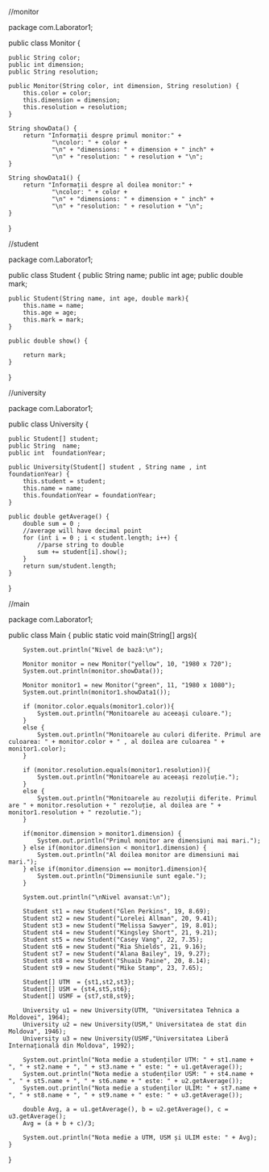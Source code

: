 //monitor

package com.Laborator1;

public class Monitor {

    public String color;
    public int dimension;
    public String resolution;

    public Monitor(String color, int dimension, String resolution) {
        this.color = color;
        this.dimension = dimension;
        this.resolution = resolution;
    }

    String showData() {
        return "Informații despre primul monitor:" +
                "\ncolor: " + color +
                "\n" + "dimensions: " + dimension + " inch" +
                "\n" + "resolution: " + resolution + "\n";
    }

    String showData1() {
        return "Informații despre al doilea monitor:" +
                "\ncolor: " + color +
                "\n" + "dimensions: " + dimension + " inch" +
                "\n" + "resolution: " + resolution + "\n";
    }
}

//student

package com.Laborator1;

public class Student {
    public String name;
    public int age;
    public double mark;

    public Student(String name, int age, double mark){
        this.name = name;
        this.age = age;
        this.mark = mark;
    }

    public double show() {

        return mark;
    }
}

//university

package com.Laborator1;

public class University {

    public Student[] student;
    public String  name;
    public int  foundationYear;

    public University(Student[] student , String name , int foundationYear) {
        this.student = student;
        this.name = name;
        this.foundationYear = foundationYear;
    }

    public double getAverage() {
        double sum = 0 ;
        //average will have decimal point
        for (int i = 0 ; i < student.length; i++) {
            //parse string to double
            sum += student[i].show();
        }
        return sum/student.length;
    }
}

//main

package com.Laborator1;

public class Main {
    public static void main(String[] args){

        System.out.println("Nivel de bază:\n");

        Monitor monitor = new Monitor("yellow", 10, "1980 x 720");
        System.out.println(monitor.showData());

        Monitor monitor1 = new Monitor("green", 11, "1980 x 1080");
        System.out.println(monitor1.showData1());

        if (monitor.color.equals(monitor1.color)){
            System.out.println("Monitoarele au aceeași culoare.");
        }
        else {
            System.out.println("Monitoarele au culori diferite. Primul are culoarea: " + monitor.color + " , al doilea are culoarea " + monitor1.color);
        }

        if (monitor.resolution.equals(monitor1.resolution)){
            System.out.println("Monitoarele au aceeași rezoluție.");
        }
        else {
            System.out.println("Monitoarele au rezoluții diferite. Primul are " + monitor.resolution + " rezoluție, al doilea are " + monitor1.resolution + " rezolutie.");
        }

        if(monitor.dimension > monitor1.dimension) {
            System.out.println("Primul monitor are dimensiuni mai mari.");
        } else if(monitor.dimension < monitor1.dimension) {
            System.out.println("Al doilea monitor are dimensiuni mai mari.");
        } else if(monitor.dimension == monitor1.dimension){
            System.out.println("Dimensiunile sunt egale.");
        }

        System.out.println("\nNivel avansat:\n");

        Student st1 = new Student("Glen Perkins", 19, 8.69);
        Student st2 = new Student("Lorelei Allman", 20, 9.41);
        Student st3 = new Student("Melissa Sawyer", 19, 8.01);
        Student st4 = new Student("Kingsley Short", 21, 9.21);
        Student st5 = new Student("Casey Vang", 22, 7.35);
        Student st6 = new Student("Ria Shields", 21, 9.16);
        Student st7 = new Student("Alana Bailey", 19, 9.27);
        Student st8 = new Student("Shuaib Paine", 20, 8.14);
        Student st9 = new Student("Mike Stamp", 23, 7.65);

        Student[] UTM  = {st1,st2,st3};
        Student[] USM = {st4,st5,st6};
        Student[] USMF = {st7,st8,st9};

        University u1 = new University(UTM, "Universitatea Tehnica a Moldovei", 1964);
        University u2 = new University(USM," Universitatea de stat din Moldova", 1946);
        University u3 = new University(USMF,"Universitatea Liberă Internațională din Moldova", 1992);

        System.out.println("Nota medie a studenților UTM: " + st1.name + ", " + st2.name + ", " + st3.name + " este: " + u1.getAverage());
        System.out.println("Nota medie a studenților USM: " + st4.name + ", " + st5.name + ", " + st6.name + " este: " + u2.getAverage());
        System.out.println("Nota medie a studenților ULIM: " + st7.name + ", " + st8.name + ", " + st9.name + " este: " + u3.getAverage());

        double Avg, a = u1.getAverage(), b = u2.getAverage(), c = u3.getAverage();
        Avg = (a + b + c)/3;

        System.out.println("Nota medie a UTM, USM și ULIM este: " + Avg);
    }
}
